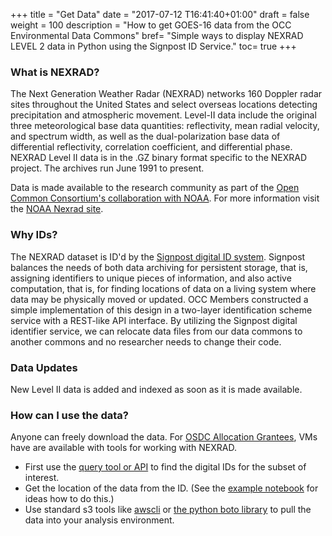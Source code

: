 +++
title = "Get Data"
date = "2017-07-12 T16:41:40+01:00"
draft = false
weight = 100
description = "How to get GOES-16 data from the OCC Environmental Data Commons"
bref= "Simple ways to display NEXRAD LEVEL 2 data in Python using the Signpost ID Service."
toc= true
+++

### What is NEXRAD?

The Next Generation Weather Radar (NEXRAD) networks 160 Doppler radar sites throughout the United States and select overseas locations detecting precipitation and atmospheric movement. Level-II data include the original three meteorological base data quantities: reflectivity, mean radial velocity, and spectrum width, as well as the dual-polarization base data of differential reflectivity, correlation coefficient, and differential phase. NEXRAD Level II data is in the .GZ binary format specific to the NEXRAD project. The archives run June 1991 to present.

Data is made available to the research community as part of the [Open Common Consortium's collaboration with NOAA](http://occ-data.org/OCC_NOAA_CRADA). For more information visit the [NOAA Nexrad site](https://data.noaa.gov/dataset/noaa-next-generation-radar-nexrad-level-ii-base-data). 

### Why IDs? 

The NEXRAD dataset is ID'd by the [Signpost digital ID system](../signpost/). Signpost balances the needs of both data archiving for persistent storage, that is, assigning identifiers to unique pieces of information, and also active computation, that is, for finding locations of data on a living system where data may be physically moved or updated. OCC Members constructed a simple implementation of this design in a two-layer identification scheme service with a REST-like API interface. By utilizing the Signpost digital identifier service, we can relocate data files from our data commons to another commons and no researcher needs to change their code.

### Data Updates

New Level II data is added and indexed as soon as it is made available. 

### How can I use the data?

Anyone can freely download the data.   For [OSDC Allocation Grantees](https://www.opensciencedatacloud.org/), VMs have are available with tools for working with NEXRAD. 

* First use the [query tool or API](https://www.opensciencedatacloud.org/publicdata/noaa-nexrad-l2/) to find the digital IDs for the subset of interest. 
* Get the location of the data from the ID.  (See the [example notebook](../python/) for ideas how to do this.)
* Use standard s3 tools like [awscli](https://aws.amazon.com/cli/) or [the python boto library](https://github.com/boto/boto) to pull the data into your analysis environment.  